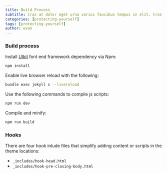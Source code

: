 ```yaml
---
title: Build Process
subtitle: Cras at dolor eget urna varius faucibus tempus in elit. Cras a dui imperdiet, tempus metus quis, pharetra turpis.
categories: [protecting-yourself]
tags: [protecting-yourself]
author: evan
---
```


### Build process
Install [UIkit](https://getuikit.com/) font end framework dependency via Npm:
```bash
npm install
```
Enable live browser reload with the following:
```bash
bundle exec jekyll s --livereload
```

Use the following commands to compile js scripts:
```bash
npm run dev
```
Compile and minify:
```bash
npm run build
```

### Hooks
There are four hook inlude files that simplify adding content or scripts in the theme locations:
- `_includes/hook-head.html`
- `_includes/hook-pre-closing-body.html`